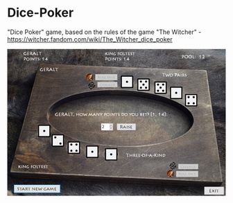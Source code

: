# Dice-Poker
"Dice Poker" game, based on the rules of the game "The Witcher" - https://witcher.fandom.com/wiki/The_Witcher_dice_poker

![](Poker%20Dice/images/pokerDice.PNG)
